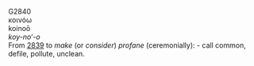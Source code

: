 <body>
  <p>G2840<br>  κοινόω  <br> koinoō  <br><i>koy-no‘-o </i><br>From <a href="g2839.htm">2839</a>  to <i>make</i> (or <i>consider</i>) <i>profane</i> (ceremonially): - call common, defile, pollute, unclean.<br></p>
 </body>